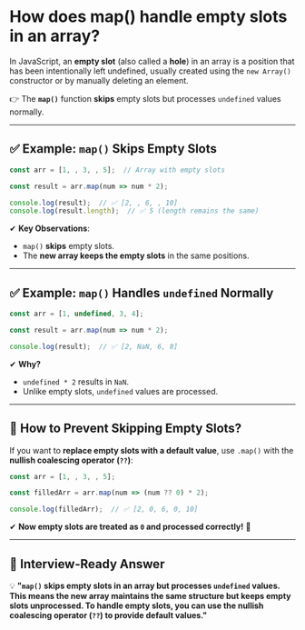 # How does map() handle empty slots in an array?

In JavaScript, an **empty slot** (also called a **hole**) in an array is a position that has been intentionally left undefined, usually created using the `new Array()` constructor or by manually deleting an element.  

👉 The **`map()`** function **skips** empty slots but processes `undefined` values normally.  

---

## **✅ Example: `map()` Skips Empty Slots**
```javascript
const arr = [1, , 3, , 5];  // Array with empty slots

const result = arr.map(num => num * 2);

console.log(result);  // ✅ [2, , 6, , 10]
console.log(result.length);  // ✅ 5 (length remains the same)
```
✔ **Key Observations**:  
- `map()` **skips** empty slots.  
- The **new array keeps the empty slots** in the same positions.  

---

## **✅ Example: `map()` Handles `undefined` Normally**
```javascript
const arr = [1, undefined, 3, 4];

const result = arr.map(num => num * 2);

console.log(result);  // ✅ [2, NaN, 6, 8]
```
✔ **Why?**  
- `undefined * 2` results in `NaN`.  
- Unlike empty slots, `undefined` values are processed.

---

## **🔹 How to Prevent Skipping Empty Slots?**
If you want to **replace empty slots with a default value**, use `.map()` with the **nullish coalescing operator (`??`)**:  

```javascript
const arr = [1, , 3, , 5];

const filledArr = arr.map(num => (num ?? 0) * 2);

console.log(filledArr);  // ✅ [2, 0, 6, 0, 10]
```
✔ **Now empty slots are treated as `0` and processed correctly!** 🎯  

---

## **📌 Interview-Ready Answer**
💡 **"`map()` skips empty slots in an array but processes `undefined` values. This means the new array maintains the same structure but keeps empty slots unprocessed. To handle empty slots, you can use the nullish coalescing operator (`??`) to provide default values."**  
